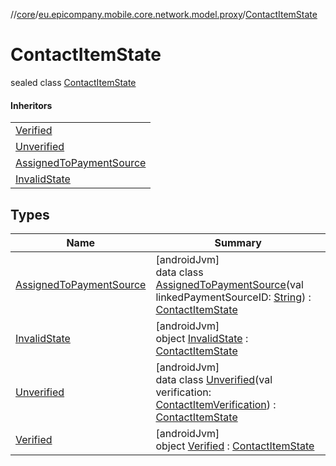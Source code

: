 //[core](../../../index.md)/[eu.epicompany.mobile.core.network.model.proxy](../index.md)/[ContactItemState](index.md)

# ContactItemState

sealed class [ContactItemState](index.md)

#### Inheritors

| |
|---|
| [Verified](-verified/index.md) |
| [Unverified](-unverified/index.md) |
| [AssignedToPaymentSource](-assigned-to-payment-source/index.md) |
| [InvalidState](-invalid-state/index.md) |

## Types

| Name | Summary |
|---|---|
| [AssignedToPaymentSource](-assigned-to-payment-source/index.md) | [androidJvm]<br>data class [AssignedToPaymentSource](-assigned-to-payment-source/index.md)(val linkedPaymentSourceID: [String](https://kotlinlang.org/api/latest/jvm/stdlib/kotlin/-string/index.html)) : [ContactItemState](index.md) |
| [InvalidState](-invalid-state/index.md) | [androidJvm]<br>object [InvalidState](-invalid-state/index.md) : [ContactItemState](index.md) |
| [Unverified](-unverified/index.md) | [androidJvm]<br>data class [Unverified](-unverified/index.md)(val verification: [ContactItemVerification](../-contact-item-verification/index.md)) : [ContactItemState](index.md) |
| [Verified](-verified/index.md) | [androidJvm]<br>object [Verified](-verified/index.md) : [ContactItemState](index.md) |
